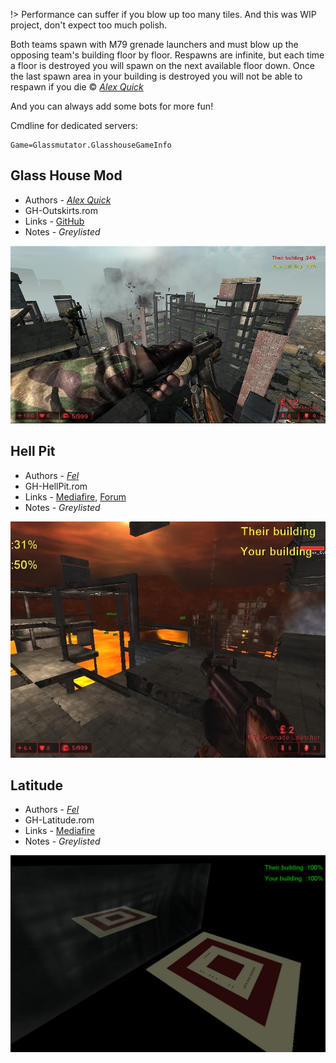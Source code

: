 [CustomSpawnFix]: <./README.md#Map-Packages> 'fixes zed classes in old maps scripted triggers'

!> Performance can suffer if you blow up too many tiles. And this was WIP project, don't expect too much polish.

Both teams spawn with M79 grenade launchers and must blow up the opposing team's building floor by floor. Respawns are infinite, but each time a floor is destroyed you will spawn on the next available floor down. Once the last spawn area in your building is destroyed you will not be able to respawn if you die © [*Alex Quick*](Docs/../_links.md#KF_Alex)

And you can always add some bots for more fun!

Cmdline for dedicated servers:

```clike
Game=Glassmutator.GlasshouseGameInfo
```

## Glass House Mod

* Authors - [*Alex Quick*](Docs/../_links.md#KF_Alex)
* GH-Outskirts.rom
* Links - [GitHub](<https://github.com/InsultingPros/Glassmutator/releases/tag/1.0.1>)
* Notes - *Greylisted*

![IMG](./_images/gh_Outskirts.jpeg ':size=300')

## Hell Pit

* Authors - [*Fel*](Docs/../_links.md#Fel)
* GH-HellPit.rom
* Links - [Mediafire](<https://www.mediafire.com/file/7jddsmv7t11g6c1/GH-HellPit.zip/file>), [Forum](<https://forums.tripwireinteractive.com/index.php?threads/gh-hell-pit.79717/>)
* Notes - *Greylisted*

![IMG](./_images/gh_HellPit.jpeg ':size=300')

## Latitude

* Authors - [*Fel*](Docs/../_links.md#Fel)
* GH-Latitude.rom
* Links - [Mediafire](<https://www.mediafire.com/file/prf951dcnkml6bi/GH-Latitude.zip/file>)
* Notes - *Greylisted*

![IMG](./_images/gh_Latitude.jpeg ':size=300')
